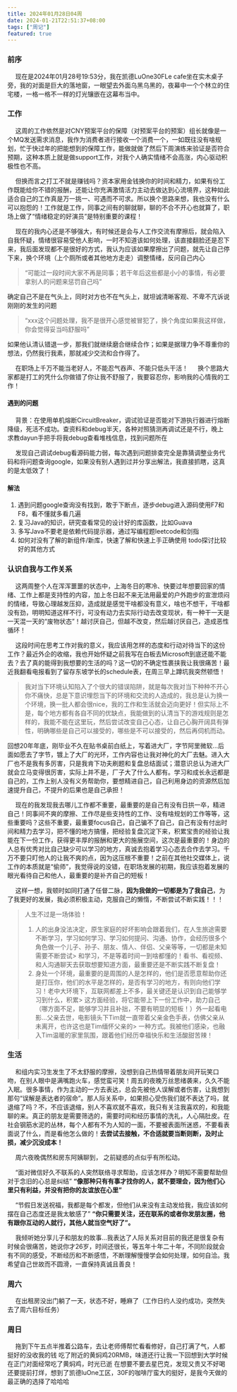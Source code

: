 ```yaml
---
title: 2024年01月28日04周
date: 2024-01-21T22:51:37+08:00
tags: ["周记"]
featured: true
---
```


### 前序

&ensp;&ensp; 现在是2024年01月28号19:53分，我在凯德LuOne30FLe cafe坐在实木桌子旁，我的对面是巨大的落地窗，一眼望去外面乌黑乌黑的，夜幕中一个个林立的住宅楼，一格一格不一样的灯光镶嵌在这幕布当中。


### 工作

&ensp;&ensp; 这周的工作依然是对CNY预案平台的保障（对预案平台的预案）组长就像是一个MQ发送需求消息，我作为消费者进行接收一个消费一个，一如既往没有啥规划，忙于快过年的把能想到的保障工作，能做就做了然后下周演练来验证是否符合预期，这种本质上就是做support工作，对我个人确实情绪不会高涨，内心驱动积极性也不高。

&ensp;&ensp; 但换而言之打工不就是赚钱吗？资本家用金钱换你的时间和精力，如果有份工作既能给你不错的报酬，还能让你充满激情活力主动去做达到心流境界，这种如此适合自己的工作真是万一挑一、可遇而不可求。所以换个思路来想，我也没有什么可以抱怨的！工作就是工作，同事之间有的聊就聊，聊的不合不开心也就算了，职场上做了“情绪稳定的好演员”是特别重要的课程！

&ensp;&ensp; 现在的我内心还是不够强大，有时候还是会与人工作交流有摩擦后，就会陷入自我怀疑，情绪很容易受他人影响，一时不知道该如何处理，该直接翻脸还是忍下来，我后面发现都不是很好的方式，我认为应该如果摩擦出了问题，就先让自己停下来，换个环境（上个厕所或者其他地方走走）调整情绪，反问自己内心

> “可能过一段时间大家不再是同事；若干年后这些都是小小的事情，有必要拿别人的问题来惩罚自己吗”

确定自己不是在气头上，同时对方也不在气头上，就坦诚清晰客观、不卑不亢诉说刚刚的发生的问题

> “xxx这个问题处理，我不是很开心感觉被冒犯了，换个角度如果我这样做，你会觉得妥当吗舒服吗” 

如果他认清认错退一步，那我们就继续磨合继续合作；如果是据理力争不尊重你的想法，仍然我行我素，那就减少交流和合作得了。

&ensp;&ensp; 在职场上千万不能当老好人，不能忍气吞声、不能只低头干活！
&ensp;&ensp; 换个思路大家都是打工的凭什么你做错了你让我不舒服了，我要容忍你，影响我的心情我的工作！


#### 遇到的问题

&ensp;&ensp; 背景：在使用单机熔断CircuitBreaker，调试验证是否能对下游执行器进行熔断降级，死活不成功。查资料和debug半天，各种对照猜测再调试还是不行，晚上求教dayun手把手将我debug查看堆栈信息，找到问题所在

&ensp;&ensp; 发现自己调试debug看源码能力弱，每次遇到问题排查完全是靠猜调整业务代码和将问题查询google，如果没有别人遇到过并分享出解法，我直接抓瞎，这真的是太低效了！

#### 解法

1. 遇到问题google查询没有找到，敢于下断点，逐步debug进入源码使用F7和F8，看不懂就多看几遍
2. 复习Java的知识，研究查看常见的设计好的库函数，比如Guava
3. 多写Java不要老是依赖代码提示器，通过写编程题leetcode和剑指
4. 如何对没有了解的新组件/新库，快速了解和快速上手正确使用 todo探讨比较好的其他方式


### 认识自我与工作关系

&ensp;&ensp; 这两周整个人在浑浑噩噩的状态中，上海冬日的寒冷、快要过年想要回家的情绪、工作上都是支持性的内容，加上冬日起不来无法用最爱的户外跑步的宣泄烦闷的情绪，导致心理越发压抑，造成就是感觉干啥都没有意义，啥也不想干，干啥都没有劲，明明知道这样不行，可没有动力去实际行动去改变现状，有一种干一天是一天混一天的“废物状态”！越讨厌自己，但越不改变，然后越讨厌自己，造成恶性循环！

&ensp;&ensp; 这段时间在思考工作对我的意义，我应该用怎样的态度和行动对待当下的这份工作？最近外企的收缩，我也开始怀疑之前我写在白板去Microsoft到底还能不能去？去了真的能得到我想要的生活的吗？这一切的不确定性裹挟我让我很痛苦！最近我翻看电报看到了留存东坡学长的schedule表，在周三早上蹲坑我突然顿悟！

> 我对当下环境认知陷入了个很大的错误陷阱，就是每次我对当下种种不开心你不痛快，总是下意识埋怨当下的环境和交流的人造成的，我总是认为换一个环境，换一批人都会很nice，我的工作和生活就会迈向更好！但实际上不是，每个地方都有各自不同的优缺点，我能做到的认清当下的游戏规则是怎样的，我能不能在这里玩，然后尝试改变自己心态，让自己心胸开阔具有弹性，明确哪些是自己可以接受的，哪些是不可以接受的，然后再伺机而动。

回想20年年底，刚毕业不久在贴书桌前白纸上，写着进大厂，字节阿里微软...后面如愿去了字节，镀上了大厂的光环，工作内容也让我对神化的大厂去魅。进入大厂也不是我有多厉害，只是我肯下功夫刷题和复盘总结面试；潜意识总认为进大厂就会立马变得很厉害，实际上并不是，厂子大了什么人都有。学习和成长永远都是自己的，工作上别人没有义务帮助你，要想精进自己，自己利用身边的资源然后加速提升自己，不提升的后果也是自己承担！

&ensp;&ensp; 现在的我发现我去哪儿工作都不重要，最重要的是自己有没有日拱一卒，精进自己！同事间不爽的摩擦、工作尽是些支持性的工作、没有啥规划的工作等等，这些重要吗？这些不重要，最重要focus自己，自己骗不了自己，自己有没有付出时间和精力去学习，把不懂的地方搞懂，把经验复盘沉淀下来，积累宝贵的经验让我能在下一份工作，获得更丰厚的报酬和更大的施展空间，这次是最重要的！身边的人总有优秀对比自己缺少可以学习的地方，真诚去抱着学习心态去合作去学习。千万不要只盯他人的让我不爽的点，因为这压根不重要！之前在其他社交媒体上，说工作的本质就是“偷师”，我觉得说的没错，在职场发展的初期，我应该抱着发展的眼光看待自己和他人，最重要的是补齐自己的短板！

&ensp;&ensp;  这样一想，我顿时如同打通了任督二脉，**因为我做的一切都是为了我自己**，为了我更好的发展，我必须积极主动，克服自己的懒惰，不断尝试不断实践！！！

> 人生不过是一场体验！
> 1. 人的出身没法决定，原生家庭的好坏影响会跟着我们，在人生旅途需要不断学习，学习如何学习、学习如何提问、沟通、协作，会经历很多个角色做一个儿子、孙子、朋友、情人、伴侣、父亲等等，一切都是未知需要不断尝试> 和学习，不是等着时间一到啥都懂的！看书、看视频、和人沟通聊天去获取想要知道方面，最重要还是不断实践不断复盘！
> 2. 身处一个环境，最重要的是周围的人是怎样的，他们是否愿意帮助你还是打压你，他们的水平是怎样的，是否有学习的地方，有则向他们学习！老中大环境下，互联网都差上不多，最关键还是认识到自己能够学习到什么，积累> 这方面经验，将它能带上下一份工作中，助力自己（哪方面不足，能够学习并且补拙，不要有明显的短板！）外一起看电影...父亲去世，电影镜头下Tim就一直带着父亲金色手表，仿佛父亲从未离开，也许这也是Tim缅怀父亲的> 一种方式。我被他们感染，也融入Tim温暖的家里氛围，跟着他们经历幸福快乐和生活酸甜苦辣！

### 生活

&ensp;&ensp; 和组内实习生发生了不太舒服的摩擦，没想到自己热情带着朋友间开玩笑口吻，在别人眼中是满嘴跑火车，感觉蛮可笑！周五的夜晚万丝思绪袭来，久久不能入眠。很多事情，作为主动的一方去表达，总会先被他人误解或者伤害，让我想到那句“误解是表达者的宿命”。那人际关系中，如果担心受伤我们就不表达了吗，就退缩了吗？不，不应该退缩，别人不喜欢就不喜欢，我只有关注我喜欢的，和我能聊的来。真正的朋友是需要筛选的，需要时间和经历事情的洗礼，人心隔肚皮。在社会钢筋水泥的丛林，每个人都有不为人知的一面，不要被表面所迷惑，不要看表面说了什么，而是看他怎么做的！**去尝试去接触，不合适就要当断则断，及时止损，减少沉没成本！**

&ensp;&ensp; 周六夜晚偶然和房东阿姨聊到， 之前疑惑的点似乎有所松动。

&ensp;&ensp; “面对微信好久不联系的人突然联络寻求帮助，应该怎样办？明知不需要帮助但对于念旧的心总是纠结” **“像那种只有有事才找你的人，就不要理会，因为他们心里只有利益，并没有把你的友谊放在心里”**

&ensp;&ensp; “节假日发送祝福，我都是每个都发，但他们从来没有主动发给我，我应该如何摆在自己态度还是我太敏感了” **“你只需要关注，还在联系的或者你发朋友圈，他有跟你互动的人就行，其他人就当空气好了”。**

&ensp;&ensp; 我倾听她分享儿子和朋友的故事...我表达了人际关系对目前的我还是很复杂有时候会很痛苦，她说你才26岁，时间还很长，等五年十年二十年，不同阶段就会有不同的感受，不断经历和不断感悟，不断理解慢慢学会如何处理，如何自洽。我希望自己世故而不圆滑，一直保持真诚且善良！

### 周六

&ensp;&ensp; 在出租房没出门躺了一天，状态不好，睡麻了（工作日约人没约成功，突然失去了周六目标任务）


### 周日

&ensp;&ensp; 拖到下午五点半推着公路车，去让老师傅帮忙看看修好，自己打满了气，人都挺好的没收我的钱
吃了附近的黄焖鸡20RMB，味道还行让我一下回想到大学时候在正门对面经常吃了黄焖鸡，时光已逝
在想要不要去星巴克，发现又贵又不好喝还要提前打烊，想到了凯德luOne工区，30F的咖啡厅蛮大的挺好，是我今天做的最正确的选择了哈哈哈